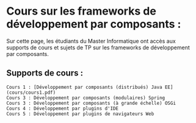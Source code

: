 # Cours sur les frameworks de développement par composants :
Sur cette page, les étudiants du Master Informatique ont accès aux supports de cours et sujets de TP sur les frameworks de développement par composants.
## Supports de cours :
    Cours 1 : [Développement par composants (distribués) Java EE](cours/cours1.pdf)
    Cours 3 : Développement par composants (modulaires) Spring
    Cours 3 : Développement par composants (à grande échelle) OSGi
    Cours 4 : Développement par plugins d'IDE
    Cours 5 : Développement par plugins de navigateurs Web
